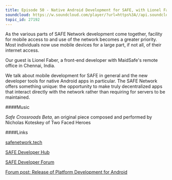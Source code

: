 ```yaml
---
title: Episode 50 - Native Android Development for SAFE, with Lionel Faber
soundcloud: https://w.soundcloud.com/player/?url=https%3A//api.soundcloud.com/tracks/559416639
topic_id: 27192
---
```


As the various parts of SAFE Network development come together, facility for mobile access to and use of the network becomes a greater priority. Most individuals now use mobile devices for a large part, if not all, of their internet access. 

Our guest is Lionel Faber, a front-end developer with MaidSafe's remote office in Chennai, India.

We talk about mobile development for SAFE in general and the new developer tools for native Android apps in particular. The SAFE Network offers something unique: the opportunity to make truly decentralized apps that interact directly with the network rather than requiring for servers to be maintained.

####Music

*Safe Crossroads Beta*, an original piece composed and performed by Nicholas Koteskey of Two Faced Heroes

####Links

[safenetwork.tech](https://safenetwork.tech)

[SAFE Developer Hub](https://hub.safedev.org)

[SAFE Developer Forum](https://forum.safedev.org)

[Forum post: Release of Platform Development for Android](https://safenetforum.org/t/release-of-platform-development-for-android/27086) 




